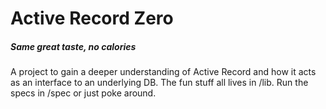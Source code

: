 # Active Record Zero
##### Same great taste, no calories

A project to gain a deeper understanding of Active Record and how it acts as an interface to an underlying DB.  The fun stuff all lives in /lib.  Run the specs in /spec or just poke around.
